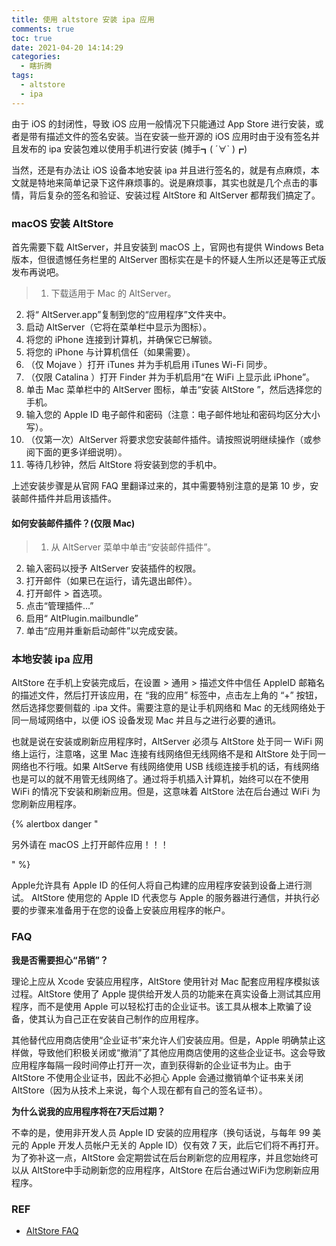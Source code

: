 ```yaml
---
title: 使用 altstore 安装 ipa 应用
comments: true
toc: true
date: 2021-04-20 14:14:29
categories:
  - 瞎折腾
tags:
  - altstore
  - ipa
---
```


由于 iOS 的封闭性，导致 iOS 应用一般情况下只能通过 App Store 进行安装，或者是带有描述文件的签名安装。当在安装一些开源的 iOS 应用时由于没有签名并且发布的 ipa 安装包难以使用手机进行安装 (摊手┓( ´∀` )┏)

<!-- more -->

当然，还是有办法让 iOS 设备本地安装 ipa 并且进行签名的，就是有点麻烦，本文就是特地来简单记录下这件麻烦事的。说是麻烦事，其实也就是几个点击的事情，背后复杂的签名和验证、安装过程 AltStore 和 AltServer 都帮我们搞定了。

### macOS 安装 AltStore

首先需要下载 AltServer，并且安装到 macOS 上，官网也有提供 Windows Beta 版本，但很遗憾任务栏里的 AltServer 图标实在是卡的怀疑人生所以还是等正式版发布再说吧。

>1. 下载适用于 Mac 的 AltServer。
2. 将“ AltServer.app”复制到您的“应用程序”文件夹中。
3. 启动 AltServer（它将在菜单栏中显示为图标）。
4. 将您的 iPhone 连接到计算机，并确保它已解锁。
5. 将您的 iPhone 与计算机信任（如果需要）。
6. （仅 Mojave ）打开 iTunes 并为手机启用 iTunes Wi-Fi 同步。
7. （仅限 Catalina ）打开 Finder 并为手机启用“在 WiFi 上显示此 iPhone”。
8. 单击 Mac 菜单栏中的 AltServer 图标，单击“安装 AltStore ”，然后选择您的手机。
9. 输入您的 Apple ID 电子邮件和密码（注意：电子邮件地址和密码均区分大小写）。
10. （仅第一次）AltServer 将要求您安装邮件插件。请按照说明继续操作（或参阅下面的更多详细说明）。
11. 等待几秒钟，然后 AltStore 将安装到您的手机中。

上述安装步骤是从官网 FAQ 里翻译过来的，其中需要特别注意的是第 10 步，安装邮件插件并启用该插件。

#### 如何安装邮件插件？(仅限 Mac)

>1. 从 AltServer 菜单中单击“安装邮件插件”。
2. 输入密码以授予 AltServer 安装插件的权限。
3. 打开邮件（如果已在运行，请先退出邮件）。
4. 打开邮件 > 首选项。
5. 点击“管理插件...”
6. 启用“ AltPlugin.mailbundle”
7. 单击“应用并重新启动邮件”以完成安装。

### 本地安装 ipa 应用

AltStore 在手机上安装完成后，在设置 > 通用 > 描述文件中信任 AppleID 邮箱名的描述文件，然后打开该应用，在 “我的应用” 标签中，点击左上角的 “+” 按钮，然后选择您要侧载的 .ipa 文件。需要注意的是让手机网络和 Mac 的无线网络处于同一局域网络中，以便 iOS 设备发现 Mac 并且与之进行必要的通讯。

也就是说在安装或刷新应用程序时，AltServer 必须与 AltStore 处于同一 WiFi 网络上运行，注意咯，这里 Mac 连接有线网络但无线网络不是和 AltStore 处于同一网络也不行哦。如果 AltServe 有线网络使用 USB 线缆连接手机的话，有线网络也是可以的就不用管无线网络了。通过将手机插入计算机，始终可以在不使用 WiFi 的情况下安装和刷新应用。但是，这意味着 AltStore 法在后台通过 WiFi 为您刷新应用程序。


{% alertbox danger "

另外请在 macOS 上打开邮件应用！！！

" %}


Apple允许具有 Apple ID 的任何人将自己构建的应用程序安装到设备上进行测试。 AltStore 使用您的 Apple ID 代表您与 Apple 的服务器进行通信，并执行必要的步骤来准备用于在您的设备上安装应用程序的帐户。

### FAQ

**我是否需要担心“吊销”？**

理论上应从 Xcode 安装应用程序，AltStore 使用针对 Mac 配套应用程序模拟该过程。AltStore 使用了 Apple 提供给开发人员的功能来在真实设备上测试其应用程序，而不是使用 Apple 可以轻松打击的企业证书。该工具从根本上欺骗了设备，使其认为自己正在安装自己制作的应用程序。

其他替代应用商店使用“企业证书”来允许人们安装应用。但是，Apple 明确禁止这样做，导致他们积极关闭或“撤消”了其他应用商店使用的这些企业证书。这会导致应用程序每隔一段时间停止打开一次，直到获得新的企业证书为止。由于 AltStore 不使用企业证书，因此不必担心 Apple 会通过撤销单个证书来关闭 AltStore（因为从技术上来说，每个人现在都有自己的签名证书）。

**为什么说我的应用程序将在7天后过期？**

不幸的是，使用非开发人员 Apple ID 安装的应用程序（换句话说，与每年 99 美元的 Apple 开发人员帐户无关的 Apple ID）仅有效 7 天，此后它们将不再打开。为了弥补这一点，AltStore 会定期尝试在后台刷新您的应用程序，并且您始终可以从 AltStore中手动刷新您的应用程序，AltStore 在后台通过WiFi为您刷新应用程序。

### REF 

- [AltStore FAQ](https://altstore.io/faq/)

